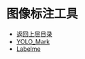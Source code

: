 # 图像标注工具

* [返回上层目录](../computer-vision.md)
* [YOLO_Mark](yolo-mark/yolo-mark.md)
* [Labelme](labelme/labelme.md)

